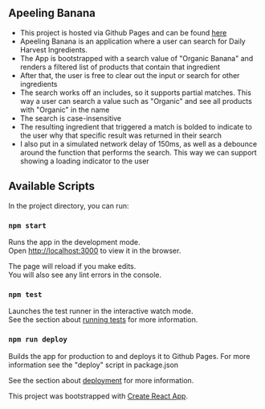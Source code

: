 ## Apeeling Banana
- This project is hosted via Github Pages and can be found [here](http://frossi91.github.io/a-peeling-banana)<br />
- Apeeling Banana is an application where a user can search for Daily Harvest Ingredients.<br />
- The App is bootstrapped with a search value of "Organic Banana" and renders a filtered list of products that contain that ingredient<br />
- After that, the user is free to clear out the input or search for other ingredients<br />
- The search works off an includes, so it supports partial matches. This way a user can search a value such as "Organic" and see all products with "Organic" in the name<br />
- The search is case-insensitive
- The resulting ingredient that triggered a match is bolded to indicate to the user why that specific result was returned in their search <br />
- I also put in a simulated network delay of 150ms, as well as a debounce around the function that performs the search.  This way we can support showing a loading indicator to the user<br />

## Available Scripts

In the project directory, you can run:

### `npm start`

Runs the app in the development mode.<br />
Open [http://localhost:3000](http://localhost:3000) to view it in the browser.

The page will reload if you make edits.<br />
You will also see any lint errors in the console.

### `npm test`

Launches the test runner in the interactive watch mode.<br />
See the section about [running tests](https://facebook.github.io/create-react-app/docs/running-tests) for more information.

### `npm run deploy`

Builds the app for production to and deploys it to Github Pages.  For more information see the "deploy" script in package.json

See the section about [deployment](https://facebook.github.io/create-react-app/docs/deployment) for more information.

This project was bootstrapped with [Create React App](https://github.com/facebook/create-react-app).
